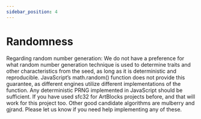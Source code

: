 ```yaml
---
sidebar_position: 4
---
```


# Randomness

Regarding random number generation: We do not have a preference for what random number generation technique is used to determine traits and other characteristics from the seed, as long as it is deterministic and reproducible. JavaScript’s math.random() function does not provide this guarantee, as different engines utilize different implementations of the function. Any deterministic PRNG implemented in JavaScript should be sufficient. If you have used sfc32 for ArtBlocks projects before, and that will work for this project too. Other good candidate algorithms are mulberry and gjrand. Please let us know if you need help implementing any of these.